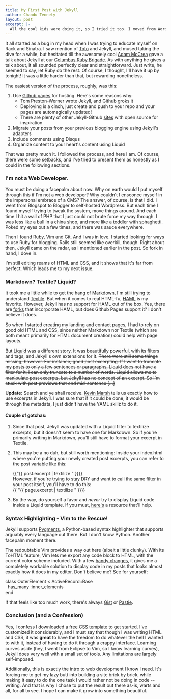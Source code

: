 ```yaml
---
title: My First Post with Jekyll
author: Chandu Tennety
layout: post
excerpt: |-
  All the cool kids were doing it, so I tried it too. I moved from Wordpress to "Jekyll":http://jekyllrb.com. It sounded so perfect: no cluttered UI, no databases to maintain, "Git":http://git-scm.com for version control, and my trusty "text editor":http://www.vim.org to write posts with. What could _possibly_ go wrong? And since you are reading this, I was successful. Eventually.
---
```


It all started as a bug in my head when I was trying to educate myself on Rack and Sinatra. I saw mention of [Toto](http://cloudhead.io/toto) and Jekyll, and mused taking the dive for a while, but hesitated till the awesomely cool [Adam McCrea](http://adamlogic.com) gave a talk about Jekyll at our [Columbus Ruby Brigade](http://columbusrb.com). As with anything he gives a talk about, it all sounded perfectly clear and straightforward. Just write, he seemed to say, let Ruby do the rest. Of course, I thought, I'll have it up by tonight! It was a little harder than that, but rewarding nonetheless.

The easiest version of the process, roughly, was this:

  1. Use [Github pages](http://pages.github.com) for hosting. Here's some reasons why:
      * Tom Preston-Werner wrote Jekyll, and Github groks it
      * Deploying is a cinch, just create and push to your repo and your pages are automagically updated!
      * There are plenty of other Jekyll-Github [sites](http://github.com/mojombo/jekyll/wiki/Sites) with open source for inspiration
  1. Migrate your posts from your previous blogging engine using Jekyll's adapters
  1. Include comments using Disqus 
  1. Organize content to your heart's content using Liquid

That was pretty much it. I followed the process, and here I am. Of course, there were some setbacks, and I've tried to present them as honestly as I could in the following sections.

### I'm not a Web Developer.

You must be doing a facepalm about now. Why on earth would I put myself through this if I'm not a web developer? Why couldn't I ensconce myself in the impersonal embrace of a CMS? The answer, of course, is that I did. I went from Blogspot to Blogger to self-hosted Wordpress. But each time I found myself trying to tweak the system, move things around. And each time I hit a wall of PHP that I just could not brute force my way through. I was less like a bull in a china shop, and more like a toddler with sphaghetti. Poked my eyes out a few times, and there was sauce everywhere.

Then I found Ruby, Vim and Git. And I was in love. I started looking for ways to use Ruby for blogging. Rails still seemed like overkill, though. Right about then, Jekyll came on the radar, as I mentioned earlier in the post. So fork in hand, I dove in.

I'm still editing reams of HTML and CSS, and it shows that it's far from perfect. Which leads me to my next issue.

### Markdown? Textile? Liquid?

It took me a little while to get the hang of [Markdown](http://daringfireball.net/projects/markdown/), I'm still trying to understand [Textile](http://www.textism.com/tools/textile/). But when it comes to real HTML-fu, [HAML](http://haml-lang.com/) is my favorite. However, Jekyll has no support for HAML out of the box. Yes, there are [forks](https://github.com/henrik/jekyll) that incorporate HAML, but does Github Pages support it? I don't believe it does. 

So when I started creating my landing and contact pages, I had to rely on good old HTML and CSS, since neither Markdown nor Textile (which are both meant primarily for HTML document creation) could help with page layouts.

But [Liquid](http://www.liquidmarkup.org/) was a different story. It was beautifully powerful, with its filters and tags, and Jekyll's own extensions for it. <strike>There were still some things missing, however. For instance, good post excerpting. If I want to truncate my posts to only a few sentences or paragraphs, Liquid does not have a filter for it; I can only truncate to a number of words. Liquid allows me to manipulate post excerpts, but Jekyll has no concept of an excerpt. So I'm stuck with post previews that end mid-sentence [...]</strike> 

**Update:** Search and ye shall receive. [Kevin Marsh](http://kevinmarsh.com/articles/2009/02/12/jekyll.html) tells us exactly how to use excerpts in Jekyll. I was sure that if it could be done, it would be through the metadata, I just didn't have the YAML skillz to do it. 

#### Couple of gotchas: 

  1. Since that post, Jekyll was updated with a Liquid filter to textilize excerpts, but it doesn't seem to have one for Markdown. So if you're primarily writing in Markdown, you'll still have to format your excerpt in Textile.
  1. This may be a no duh, but still worth mentioning: Inside your index.html where you're putting your newly created post excerpts, you can refer to the post variable like this: <div class="inline vim_block">{{"{{ post.excerpt | textilize " }}}}</div> However, if you're trying to stay DRY and want to call the same filter in your post itself, you'll have to do this: <div class="inline vim_block">{{ "{{ page.excerpt | textilize " }}}}</div>

  1. By the way, do yourself a favor and _never_ try to display Liquid code inside a Liquid template. If you must, [here's](http://tesoriere.com/2010/08/25/liquid-code-in-a-liquid-template-with-jekyll/) a resource that'll help.

### Syntax Highlighting - Vim to the Rescue!

Jekyll supports [Pygments](http://pygments.org/), a Python-based syntax highlighter that supports arguably every language out there. But I don't know Python. Another facepalm moment there.

The redoubtable Vim provides a way out here (albeit a little clunky). With its ToHTML feature, Vim lets me export any code block to HTML, with the current color scheme included. With a few [handy changes](http://techspeak.plainlystated.com/2009/08/vim-tohtml-customization.html), it gives me a completely workable solution to display code in my posts that looks almost exactly how it does in my editor. Don't believe me? See for yourself:

<div class="vim_block"><span class="PreProc">class</span>&nbsp;<span class="Type">OuterElement</span>&nbsp;&lt; <span class="Type">ActiveRecord</span>::<span class="Type">Base</span><br />
&nbsp;&nbsp;<span class="Constant">has_many</span>&nbsp;<span class="Constant">:inner_elements</span><br />
<span class="PreProc">end</span><br />
</div>

If that feels like too much work, there's always [Gist](http://gist.github.com) or [Pastie](http://pastie.org).

### Conclusion (and a Confession)

Yes, I confess I downloaded a [free CSS template](http://www.freecsstemplates.org/preview/perfectblemish/) to get started. I've customized it considerably, and I must say that though I was writing HTML and CSS, it was **great** to have the freedom to do whatever the hell I wanted to with it, instead of having to do it through a crappy interface. Learning curves aside (hey, I went from Eclipse to Vim, so I know learning curves), Jekyll does very well with a small set of tools. Any limitations are largely self-imposed.

Additionally, this is exactly the intro to web development I know I need. It's forcing me to get my lazy butt into building a site brick by brick, while making it easy to do the one task I would rather not be doing in code -- writing. And that is why I chose to put the result out there as-is, warts and all, for all to see. I hope I can make it grow into something beautiful. 
